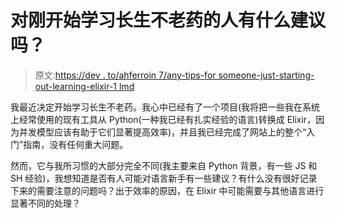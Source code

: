 # 对刚开始学习长生不老药的人有什么建议吗？

> 原文:[https://dev . to/ahferroin 7/any-tips-for someone-just-starting-out-learning-elixir-1 lmd](https://dev.to/ahferroin7/any-tips-for-someone-just-starting-out-learning-elixir-1lmd)

我最近决定开始学习长生不老药。我心中已经有了一个项目(我将把一些我在系统上经常使用的现有工具从 Python(一种我已经有扎实经验的语言)转换成 Elixir，因为并发模型应该有助于它们显著提高效率)，并且我已经完成了网站上的整个“入门”指南，没有任何重大问题。

然而，它与我所习惯的大部分完全不同(我主要来自 Python 背景，有一些 JS 和 SH 经验)，我想知道是否有人可能对语言新手有一些建议？有什么没有很好记录下来的需要注意的问题吗？出于效率的原因，在 Elixir 中可能需要与其他语言进行显著不同的处理？